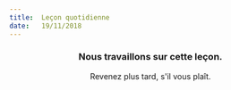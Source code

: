 ```yaml
---
title:  Leçon quotidienne
date:   19/11/2018
---
```


### <center>Nous travaillons sur cette leçon.</center>
<center>Revenez plus tard, s'il vous plaît.</center>